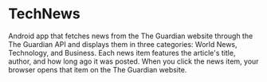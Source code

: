 # TechNews
Android app that fetches news from the The Guardian website through the The Guardian API and displays them in three categories: World News, Technology, and Business. Each news item features the article's title, author, and how long ago it was posted. When you click the news item, your browser opens that item on the The Guardian website.
